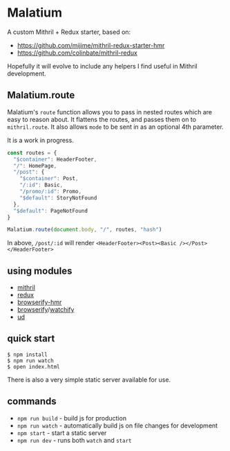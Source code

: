 # Malatium 

A custom Mithril + Redux starter, based on:  
* https://github.com/mijime/mithril-redux-starter-hmr
* https://github.com/colinbate/mithril-redux

Hopefully it will evolve to include any helpers I find useful in Mithril development.

## Malatium.route 

Malatium's `route` function allows you to pass in nested routes which are easy to reason about.
It flattens the routes, and passes them on to `mithril.route`. It also allows `mode` to be sent
in as an optional 4th parameter.  

It is a work in progress.

```js
const routes = {
  "$container": HeaderFooter,
  "/": HomePage,
  "/post": {
    "$container": Post,
    "/:id": Basic,
    "/promo/:id": Promo,
    "$default": StoryNotFound
  },
  "$default": PageNotFound
}

Malatium.route(document.body, "/", routes, "hash")

```
In above, `/post/:id` will render `<HeaderFooter><Post><Basic /></Post></HeaderFooter>`

## using modules

* [mithril](https://github.com/lhorie/mithril.js)
* [redux](https://github.com/rackt/redux)
* [browserify-hmr](https://npmjs.com/package/browserify-hmr)
* [browserify](http://browserify.org)/[watchify](https://npmjs.com/package/watchify)
* [ud](https://github.com/AgentME/ud)

## quick start

```
$ npm install
$ npm run watch
$ open index.html
```

There is also a very simple static server available for use.

## commands

* `npm run build` - build js for production
* `npm run watch` - automatically build js on file changes for development
* `npm start` - start a static server
* `npm run dev` - runs both `watch` and `start`
